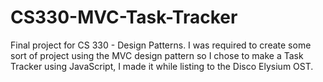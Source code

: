 # CS330-MVC-Task-Tracker
Final project for CS 330 - Design Patterns. I was required to create some sort of project using the MVC design pattern so I chose to make a Task Tracker using JavaScript, I made it while listing to the Disco Elysium OST.
